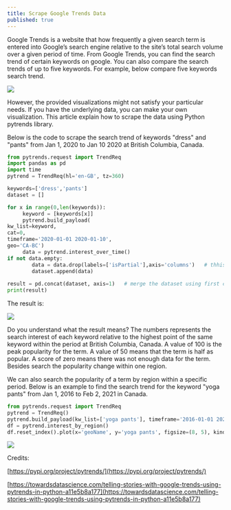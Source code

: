 ```yaml
---
title: Scrape Google Trends Data
published: true
---
```

Google Trends is a website that how frequently a given search term is entered into Google’s search engine relative to the site’s total search volume over a given period of time. From Google Trends, you can find the search trend of certain keywords on google. You can also compare the search trends of up to five keywords. For example, below compare five keywords search trend.

![](https://static.wixstatic.com/media/456b92_a9ad12973d384973b0ac2c0dbe63c65d~mv2.png/v1/fill/w_740,h_443,al_c,q_95/456b92_a9ad12973d384973b0ac2c0dbe63c65d~mv2.webp)

However, the provided visualizations might not satisfy your particular needs. If you have the underlying data, you can make your own visualization. This article explain how to scrape the data using Python pytrends library.

Below is the code to scrape the search trend of keywords "dress" and "pants" from Jan 1, 2020 to Jan 10 2020 at British Columbia, Canada.

```python
from pytrends.request import TrendReq
import pandas as pd
import time
pytrend = TrendReq(hl='en-GB', tz=360)

keywords=['dress','pants']
dataset = []

for x in range(0,len(keywords)):
     keyword = [keywords[x]]
     pytrend.build_payload(
kw_list=keyword,
cat=0,
timeframe='2020-01-01 2020-01-10',
geo='CA-BC')
     data = pytrend.interest_over_time()
if not data.empty:
        data = data.drop(labels=['isPartial'],axis='columns')   # thhis 
        dataset.append(data)
 
result = pd.concat(dataset, axis=1)   # merge the dataset using first column as reference
print(result) 
```

The result is:

![](https://static.wixstatic.com/media/456b92_a9cad9b5113142aebec54294be40953a~mv2.png/v1/fill/w_200,h_208,al_c,q_95/456b92_a9cad9b5113142aebec54294be40953a~mv2.webp)

Do you understand what the result means? The numbers represents the search interest of each keyword relative to the highest point of the same keyword within the period at British Columbia, Canada. A value of 100 is the peak popularity for the term. A value of 50 means that the term is half as popular. A score of zero means there was not enough data for the term. Besides search the popularity change within one region.

We can also search the popularity of a term by region within a specific period. Below is an example to find the search trend for the keyword "yoga pants" from Jan 1, 2016 to Feb 2, 2021 in Canada.

```python
from pytrends.request import TrendReq
pytrend = TrendReq()
pytrend.build_payload(kw_list=['yoga pants'], timeframe='2016-01-01 2021-07-02', geo='CA')
df = pytrend.interest_by_region()
df.reset_index().plot(x='geoName', y='yoga pants', figsize=(8, 5), kind ='bar')
```
![](https://static.wixstatic.com/media/456b92_cf86036c97ea4726bb80b8effcbc7565~mv2.png/v1/fill/w_360,h_490,al_c,q_95/456b92_cf86036c97ea4726bb80b8effcbc7565~mv2.webp)

Credits:

[https://pypi.org/project/pytrends/](https://pypi.org/project/pytrends/)

[https://towardsdatascience.com/telling-stories-with-google-trends-using-pytrends-in-python-a11e5b8a177](https://towardsdatascience.com/telling-stories-with-google-trends-using-pytrends-in-python-a11e5b8a177)
